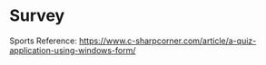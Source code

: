 # Survey
 Sports
Reference:
https://www.c-sharpcorner.com/article/a-quiz-application-using-windows-form/
